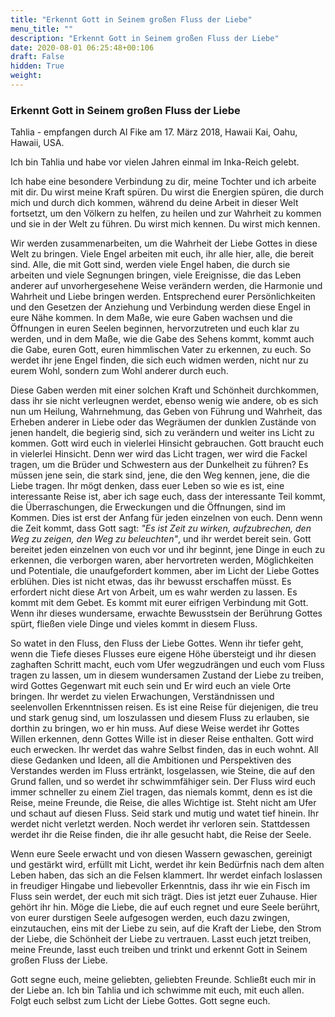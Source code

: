 ```yaml
---
title: "Erkennt Gott in Seinem großen Fluss der Liebe"
menu_title: ""
description: "Erkennt Gott in Seinem großen Fluss der Liebe"
date: 2020-08-01 06:25:48+00:106
draft: False
hidden: True
weight:
---
```

### Erkennt Gott in Seinem großen Fluss der Liebe

Tahlia - empfangen durch Al Fike am 17. März 2018, Hawaii Kai, Oahu, Hawaii, USA.

Ich bin Tahlia und habe vor vielen Jahren einmal im Inka-Reich gelebt.

Ich habe eine besondere Verbindung zu dir, meine Tochter und ich arbeite mit dir. Du wirst meine Kraft spüren. Du wirst die Energien spüren, die durch mich und durch dich kommen, während du deine Arbeit in dieser Welt fortsetzt, um den Völkern zu helfen, zu heilen und zur Wahrheit zu kommen und sie in der Welt zu führen. Du wirst mich kennen. Du wirst mich kennen.

Wir werden zusammenarbeiten, um die Wahrheit der Liebe Gottes in diese Welt zu bringen. Viele Engel arbeiten mit euch, ihr alle hier, alle, die bereit sind. Alle, die mit Gott sind, werden viele Engel haben, die durch sie arbeiten und viele Segnungen bringen, viele Ereignisse, die das Leben anderer auf unvorhergesehene Weise verändern werden, die Harmonie und Wahrheit und Liebe bringen werden. Entsprechend eurer Persönlichkeiten und den Gesetzen der Anziehung und Verbindung werden diese Engel in eure Nähe kommen. In dem Maße, wie eure Gaben wachsen und die Öffnungen in euren Seelen beginnen, hervorzutreten und euch klar zu werden, und in dem Maße, wie die Gabe des Sehens kommt, kommt auch die Gabe, euren Gott, euren himmlischen Vater zu erkennen, zu euch. So werdet ihr jene Engel finden, die sich euch widmen werden, nicht nur zu eurem Wohl, sondern zum Wohl anderer durch euch.

Diese Gaben werden mit einer solchen Kraft und Schönheit durchkommen, dass ihr sie nicht verleugnen werdet, ebenso wenig wie andere, ob es sich nun um Heilung, Wahrnehmung, das Geben von Führung und Wahrheit, das Erheben anderer in Liebe oder das Wegräumen der dunklen Zustände von jenen handelt, die begierig sind, sich zu verändern und weiter ins Licht zu kommen. Gott wird euch in vielerlei Hinsicht gebrauchen. Gott braucht euch in vielerlei Hinsicht. Denn wer wird das Licht tragen, wer wird die Fackel tragen, um die Brüder und Schwestern aus der Dunkelheit zu führen? Es müssen jene sein, die stark sind, jene, die den Weg kennen, jene, die die Liebe tragen. Ihr mögt denken, dass euer Leben so wie es ist, eine interessante Reise ist, aber ich sage euch, dass der interessante Teil kommt, die Überraschungen, die Erweckungen und die Öffnungen, sind im Kommen. Dies ist erst der Anfang für jeden einzelnen von euch. Denn wenn die Zeit kommt, dass Gott sagt: *"Es ist Zeit zu wirken, aufzubrechen, den Weg zu zeigen, den Weg zu beleuchten"*, und ihr werdet bereit sein. Gott bereitet jeden einzelnen von euch vor und ihr beginnt, jene Dinge in euch zu erkennen, die verborgen waren, aber hervortreten werden, Möglichkeiten und Potentiale, die unaufgefordert kommen, aber im Licht der Liebe Gottes erblühen. Dies ist nicht etwas, das ihr bewusst erschaffen müsst. Es erfordert nicht diese Art von Arbeit, um es wahr werden zu lassen. Es kommt mit dem Gebet. Es kommt mit eurer eifrigen Verbindung mit Gott. Wenn ihr dieses wundersame, erwachte Bewusstsein der Berührung Gottes spürt, fließen viele Dinge und vieles kommt in diesem Fluss.

So watet in den Fluss, den Fluss der Liebe Gottes. Wenn ihr tiefer geht, wenn die Tiefe dieses Flusses eure eigene Höhe übersteigt und ihr diesen zaghaften Schritt macht, euch vom Ufer wegzudrängen und euch vom Fluss tragen zu lassen, um in diesem wundersamen Zustand der Liebe zu treiben, wird Gottes Gegenwart mit euch sein und Er wird euch an viele Orte bringen. Ihr werdet zu vielen Erwachungen, Verständnissen und seelenvollen Erkenntnissen reisen. Es ist eine Reise für diejenigen, die treu und stark genug sind, um loszulassen und diesem Fluss zu erlauben, sie dorthin zu bringen, wo er hin muss. Auf diese Weise werdet ihr Gottes Willen erkennen, denn Gottes Wille ist in dieser Reise enthalten. Gott wird euch erwecken. Ihr werdet das wahre Selbst finden, das in euch wohnt. All diese Gedanken und Ideen, all die Ambitionen und Perspektiven des Verstandes werden im Fluss ertränkt, losgelassen, wie Steine, die auf den Grund fallen, und so werdet ihr schwimmfähiger sein. Der Fluss wird euch immer schneller zu einem Ziel tragen, das niemals kommt, denn es ist die Reise, meine Freunde, die Reise, die alles Wichtige ist. Steht nicht am Ufer und schaut auf diesen Fluss. Seid stark und mutig und watet tief hinein. Ihr werdet nicht verletzt werden. Noch werdet ihr verloren sein. Stattdessen werdet ihr die Reise finden, die ihr alle gesucht habt, die Reise der Seele.

Wenn eure Seele erwacht und von diesen Wassern gewaschen, gereinigt und gestärkt wird, erfüllt mit Licht, werdet ihr kein Bedürfnis nach dem alten Leben haben, das sich an die Felsen klammert. Ihr werdet einfach loslassen in freudiger Hingabe und liebevoller Erkenntnis, dass ihr wie ein Fisch im Fluss sein werdet, der euch mit sich trägt. Dies ist jetzt euer Zuhause. Hier gehört ihr hin. Möge die Liebe, die auf euch regnet und eure Seele berührt, von eurer durstigen Seele aufgesogen werden, euch dazu zwingen, einzutauchen, eins mit der Liebe zu sein, auf die Kraft der Liebe, den Strom der Liebe, die Schönheit der Liebe zu vertrauen. Lasst euch jetzt treiben, meine Freunde, lasst euch treiben und trinkt und erkennt Gott in Seinem großen Fluss der Liebe.

Gott segne euch, meine geliebten, geliebten Freunde. Schließt euch mir in der Liebe an. Ich bin Tahlia und ich schwimme mit euch, mit euch allen. Folgt euch selbst zum Licht der Liebe Gottes. Gott segne euch.
